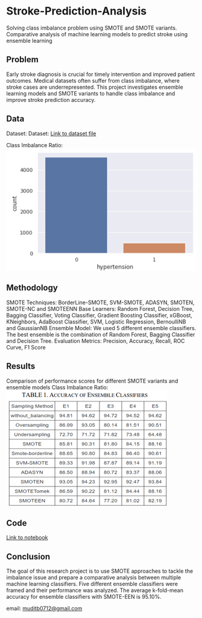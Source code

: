 # Stroke-Prediction-Analysis
Solving class imbalance problem using SMOTE and SMOTE variants.
Comparative analysis of machine learning models to predict stroke using ensemble learning

## Problem
Early stroke diagnosis is crucial for timely intervention and improved patient outcomes. Medical datasets often suffer from class imbalance, where stroke cases are underrepresented. This project investigates ensemble learning models and SMOTE variants to handle class imbalance and improve stroke prediction accuracy.

## Data
Dataset: Dataset: [Link to dataset file](healthcare-dataset-stroke-data.csv)

Class Imbalance Ratio: ![Class Imbalance](images/class_imbalance.png)

## Methodology
SMOTE Techniques: BorderLine-SMOTE, SVM-SMOTE, ADASYN, SMOTEN, SMOTE-NC and SMOTEENN
Base Learners: Random Forest, Decision Tree, Bagging Classifier, Voting Classifier, Gradient Boosting Classifier, xGBoost, KNeighbors, AdaBoost Classifier, SVM, Logistic Regression, BernoulliNB and GaussianNB
Ensemble Model: We used 5 different ensemble classifiers. The best ensemble is the combination of Random Forest, Bagging Classifier and Decision Tree.
Evaluation Metrics: Precision, Accuracy, Recall, ROC Curve, F1 Score

## Results
Comparison of performance scores for different SMOTE variants and ensemble models
Class Imbalance Ratio: ![Accuracy](images/accuracy.png)

## Code
[Link to notebook](Stroke_Prediction.ipynb)

## Conclusion
The goal of this research project is to use SMOTE approaches to tackle the imbalance issue and prepare a comparative analysis between multiple machine learning classifiers.
Five different ensemble classifiers were framed and their performance was analyzed. The average k-fold-mean accuracy for ensemble classifiers with SMOTE-EEN is 95.10%.

email: muditb0712@gmail.com

